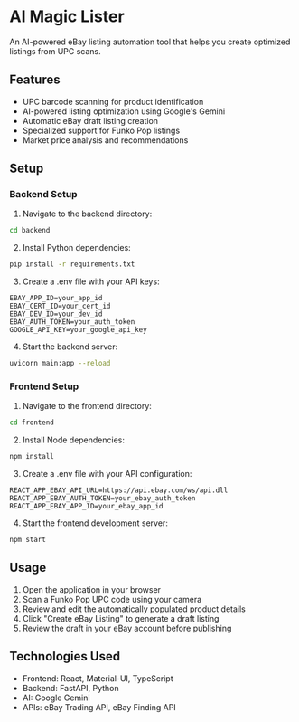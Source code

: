 # AI Magic Lister

An AI-powered eBay listing automation tool that helps you create optimized listings from UPC scans.

## Features

- UPC barcode scanning for product identification
- AI-powered listing optimization using Google's Gemini
- Automatic eBay draft listing creation
- Specialized support for Funko Pop listings
- Market price analysis and recommendations

## Setup

### Backend Setup

1. Navigate to the backend directory:
```bash
cd backend
```

2. Install Python dependencies:
```bash
pip install -r requirements.txt
```

3. Create a .env file with your API keys:
```
EBAY_APP_ID=your_app_id
EBAY_CERT_ID=your_cert_id
EBAY_DEV_ID=your_dev_id
EBAY_AUTH_TOKEN=your_auth_token
GOOGLE_API_KEY=your_google_api_key
```

4. Start the backend server:
```bash
uvicorn main:app --reload
```

### Frontend Setup

1. Navigate to the frontend directory:
```bash
cd frontend
```

2. Install Node dependencies:
```bash
npm install
```

3. Create a .env file with your API configuration:
```
REACT_APP_EBAY_API_URL=https://api.ebay.com/ws/api.dll
REACT_APP_EBAY_AUTH_TOKEN=your_ebay_auth_token
REACT_APP_EBAY_APP_ID=your_ebay_app_id
```

4. Start the frontend development server:
```bash
npm start
```

## Usage

1. Open the application in your browser
2. Scan a Funko Pop UPC code using your camera
3. Review and edit the automatically populated product details
4. Click "Create eBay Listing" to generate a draft listing
5. Review the draft in your eBay account before publishing

## Technologies Used

- Frontend: React, Material-UI, TypeScript
- Backend: FastAPI, Python
- AI: Google Gemini
- APIs: eBay Trading API, eBay Finding API
